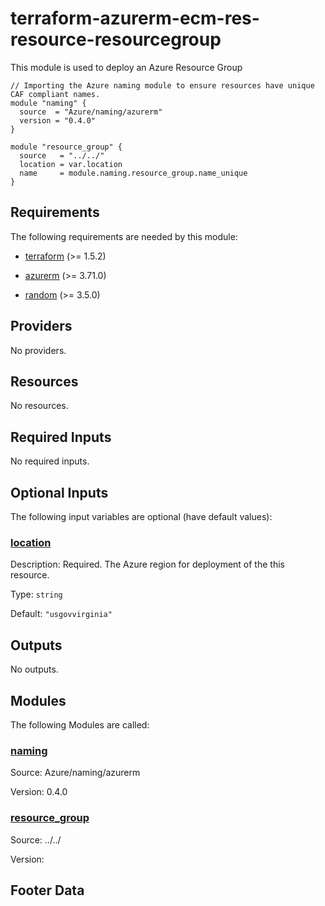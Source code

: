 <!-- BEGIN_TF_DOCS -->
# terraform-azurerm-ecm-res-resource-resourcegroup

This module is used to deploy an Azure Resource Group

```hcl
// Importing the Azure naming module to ensure resources have unique CAF compliant names.
module "naming" {
  source  = "Azure/naming/azurerm"
  version = "0.4.0"
}

module "resource_group" {
  source   = "../../"
  location = var.location
  name     = module.naming.resource_group.name_unique
}
```

<!-- markdownlint-disable MD033 -->
## Requirements

The following requirements are needed by this module:

- <a name="requirement_terraform"></a> [terraform](#requirement\_terraform) (>= 1.5.2)

- <a name="requirement_azurerm"></a> [azurerm](#requirement\_azurerm) (>= 3.71.0)

- <a name="requirement_random"></a> [random](#requirement\_random) (>= 3.5.0)

## Providers

No providers.

## Resources

No resources.

<!-- markdownlint-disable MD013 -->
## Required Inputs

No required inputs.

## Optional Inputs

The following input variables are optional (have default values):

### <a name="input_location"></a> [location](#input\_location)

Description: Required. The Azure region for deployment of the this resource.

Type: `string`

Default: `"usgovvirginia"`

## Outputs

No outputs.

## Modules

The following Modules are called:

### <a name="module_naming"></a> [naming](#module\_naming)

Source: Azure/naming/azurerm

Version: 0.4.0

### <a name="module_resource_group"></a> [resource\_group](#module\_resource\_group)

Source: ../../

Version:

<!-- markdownlint-disable-next-line MD041 -->
## Footer Data
<!-- END_TF_DOCS -->